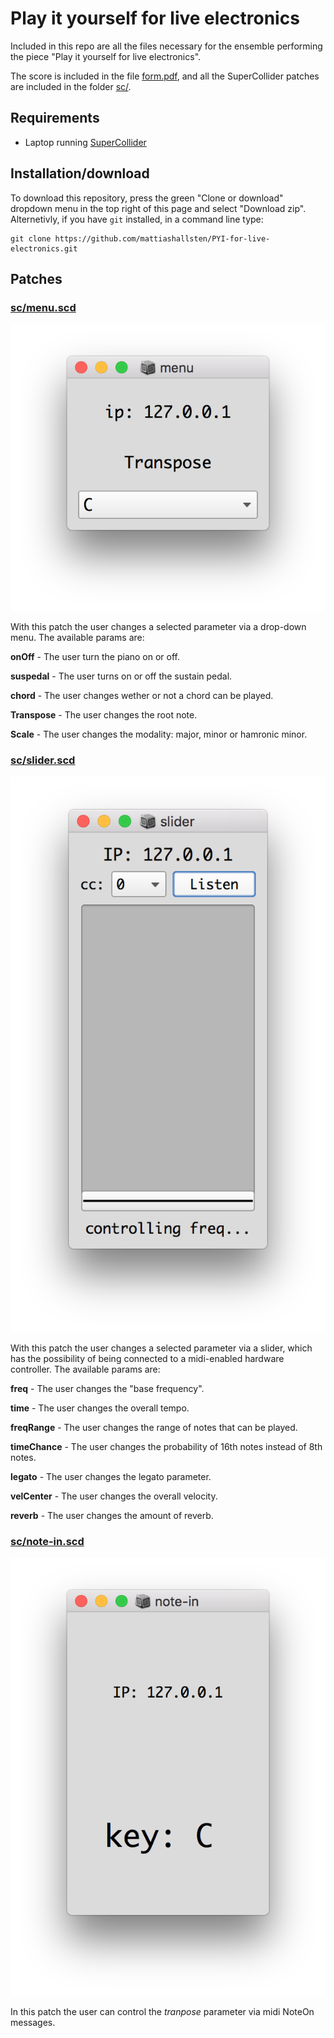 # Play it yourself for live electronics

Included in this repo are all the files necessary for the ensemble performing the piece "Play it yourself for live electronics". 

The score is included in the file [form.pdf](form.pdf), and all the SuperCollider patches are included in the folder [sc/](sc/). 

## Requirements

- Laptop running [SuperCollider](https://supercollider.github.io/download)

## Installation/download

To download this repository, press the green "Clone or download" dropdown menu in the top right of this page and select "Download zip". Alternetivly, if you have `git` installed, in a command line type:

```
git clone https://github.com/mattiashallsten/PYI-for-live-electronics.git
```

## Patches

### [sc/menu.scd](sc/menu.scd)

![menu.png](screenshots/menu.png)

With this patch the user changes a selected parameter via a drop-down menu. The available params are: 

**onOff** - The user turn the piano on or off.

**suspedal** - The user turns on or off the sustain pedal.

**chord** - The user changes wether or not a chord can be played.

**Transpose** - The user changes the root note.

**Scale** - The user changes the modality: major, minor or hamronic minor.

### [sc/slider.scd](sc/slider.scd)

![slider.png](screenshots/slider.png)

With this patch the user changes a selected parameter via a slider, which has the possibility of being connected to a midi-enabled hardware controller. The available params are:

**freq** - The user changes the "base frequency".

**time** - The user changes the overall tempo.

**freqRange** - The user changes the range of notes that can be played.

**timeChance** - The user changes the probability of 16th notes instead of 8th notes.

**legato** - The user changes the legato parameter.

**velCenter** - The user changes the overall velocity.

**reverb** - The user changes the amount of reverb.

### [sc/note-in.scd](sc/note-in.scd)

![note-in.png](screenshots/note-in.png)

In this patch the user can control the *tranpose* parameter via midi NoteOn messages.


